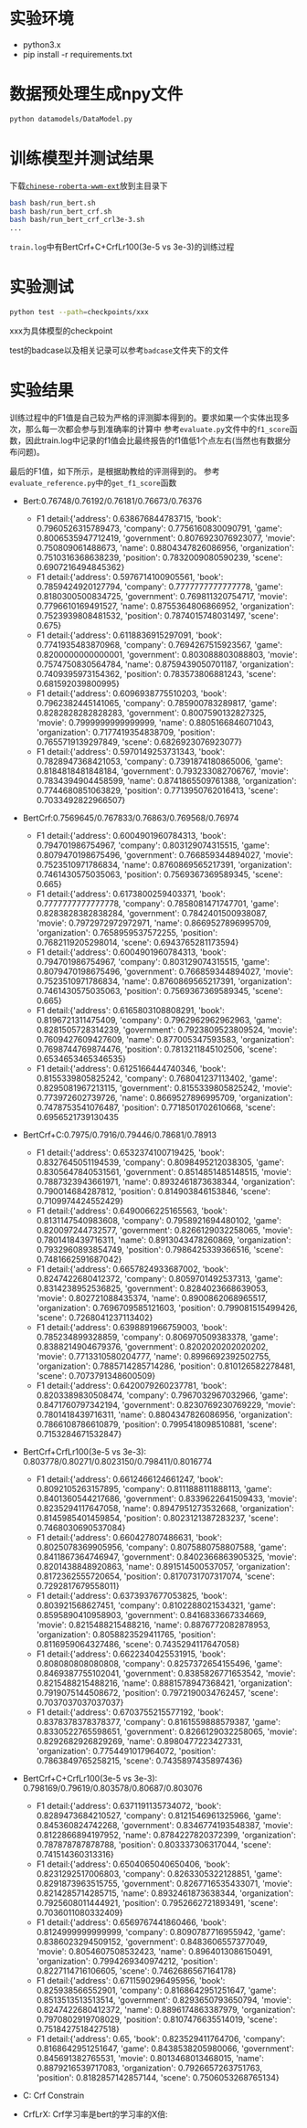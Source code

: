 # 实验环境
- python3.x
- pip install -r requirements.txt

# 数据预处理生成npy文件
```bash
python datamodels/DataModel.py
```

# 训练模型并测试结果
下载[`chinese-roberta-wwm-ext`](https://huggingface.co/hfl/chinese-roberta-wwm-ext)放到主目录下
```bash
bash bash/run_bert.sh
bash bash/run_bert_crf.sh
bash bash/run_bert_crf_crl3e-3.sh
...
```

`train.log`中有BertCrf+C+CrfLr100(3e-5 vs 3e-3)的训练过程

# 实验测试
```bash
python test --path=checkpoints/xxx
```
xxx为具体模型的checkpoint

test的badcase以及相关记录可以参考`badcase`文件夹下的文件

# 实验结果
训练过程中的F1值是自己较为严格的评测脚本得到的。要求如果一个实体出现多次，那么每一次都会参与到准确率的计算中
参考`evaluate.py`文件中的`f1_score`函数，因此train.log中记录的f1值会比最终报告的f1值低1个点左右(当然也有数据分布问题)。

最后的F1值，如下所示，是根据助教给的评测得到的。
参考`evaluate_reference.py`中的`get_f1_score`函数

- Bert:0.76748/0.76192/0.76181/0.76673/0.76376
    - F1 detail:{'address': 0.638676844783715, 'book': 0.7960526315789473, 'company': 0.7756160830090791, 'game': 0.8006535947712419, 'government': 0.8076923076923077, 'movie': 0.750809061488673, 'name': 0.8804347826086956, 'organization': 0.7510316368638239, 'position': 0.7832009080590239, 'scene': 0.6907216494845362}
    - F1 detail:{'address': 0.5976714100905561, 'book': 0.7859424920127794, 'company': 0.7777777777777778, 'game': 0.8180300500834725, 'government': 0.769811320754717, 'movie': 0.7796610169491527, 'name': 0.8755364806866952, 'organization': 0.7523939808481532, 'position': 0.7874015748031497, 'scene': 0.675}
    - F1 detail:{'address': 0.6118836915297091, 'book': 0.7741935483870968, 'company': 0.7694267515923567, 'game': 0.8200000000000001, 'government': 0.803088803088803, 'movie': 0.7574750830564784, 'name': 0.8759439050701187, 'organization': 0.7409395973154362, 'position': 0.783573806881243, 'scene': 0.681592039800995}
    - F1 detail:{'address': 0.6096938775510203, 'book': 0.7962382445141065, 'company': 0.785900783289817, 'game': 0.8282828282828283, 'government': 0.8007590132827325, 'movie': 0.7999999999999999, 'name': 0.8805166846071043, 'organization': 0.7177419354838709, 'position': 0.7655719139297849, 'scene': 0.6826923076923077}
    - F1 detail:{'address': 0.5970149253731343, 'book': 0.7828947368421053, 'company': 0.7391874180865006, 'game': 0.8184818481848184, 'government': 0.793233082706767, 'movie': 0.7834394904458599, 'name': 0.8741865509761388, 'organization': 0.7744680851063829, 'position': 0.7713950762016413, 'scene': 0.7033492822966507}
- BertCrf:0.7569645/0.767833/0.76863/0.769568/0.76974
    - F1 detail:{'address': 0.6004901960784313, 'book': 0.794701986754967, 'company': 0.803129074315515, 'game': 0.8079470198675496, 'government': 0.766859344894027, 'movie': 0.7523510971786834, 'name': 0.8760869565217391, 'organization': 0.7461430575035063, 'position': 0.7569367369589345, 'scene': 0.665}
    - F1 detail:{'address': 0.6173800259403371, 'book': 0.7777777777777778, 'company': 0.7858081471747701, 'game': 0.8283828382838284, 'government': 0.7842401500938087, 'movie': 0.7972972972972971, 'name': 0.8669527896995709, 'organization': 0.7658959537572255, 'position': 0.7682119205298014, 'scene': 0.6943765281173594}
    - F1 detail:{'address': 0.6004901960784313, 'book': 0.794701986754967, 'company': 0.803129074315515, 'game': 0.8079470198675496, 'government': 0.766859344894027, 'movie': 0.7523510971786834, 'name': 0.8760869565217391, 'organization': 0.7461430575035063, 'position': 0.7569367369589345, 'scene': 0.665}
    - F1 detail:{'address': 0.6165803108808291, 'book': 0.8196721311475409, 'company': 0.7962962962962963, 'game': 0.8281505728314239, 'government': 0.7923809523809524, 'movie': 0.7609427609427609, 'name': 0.877005347593583, 'organization': 0.7698744769874476, 'position': 0.7813211845102506, 'scene': 0.6534653465346535}
    - F1 detail:{'address': 0.6125166444740346, 'book': 0.8155339805825242, 'company': 0.768041237113402, 'game': 0.8295081967213115, 'government': 0.8155339805825242, 'movie': 0.773972602739726, 'name': 0.8669527896995709, 'organization': 0.7478753541076487, 'position': 0.7718501702610668, 'scene': 0.6956521739130435
- BertCrf+C:0.7975/0.7916/0.79446/0.78681/0.78913
    - F1 detail:{'address': 0.6532374100719425, 'book': 0.8327645051194539, 'company': 0.8098495212038305, 'game': 0.8305647840531561, 'government': 0.8514851485148515, 'movie': 0.7887323943661971, 'name': 0.8932461873638344, 'organization': 0.790014684287812, 'position': 0.814903846153846, 'scene': 0.7109974424552429}
    - F1 detail:{'address': 0.6490066225165563, 'book': 0.8131147540983608, 'company': 0.7958921694480102, 'game': 0.820097244732577, 'government': 0.8266129032258065, 'movie': 0.7801418439716311, 'name': 0.8913043478260869, 'organization': 0.7932960893854749, 'position': 0.7986425339366516, 'scene': 0.7481662591687042}
    - F1 detail:{'address': 0.6657824933687002, 'book': 0.8247422680412372, 'company': 0.8059701492537313, 'game': 0.8314238952536825, 'government': 0.8284023668639053, 'movie': 0.802721088435374, 'name': 0.8900862068965517, 'organization': 0.7696709585121603, 'position': 0.799081515499426, 'scene': 0.7268041237113402}
    - F1 detail:{'address': 0.6398891966759003, 'book': 0.785234899328859, 'company': 0.806970509383378, 'game': 0.8388214904679376, 'government': 0.8202020202020202, 'movie': 0.7713310580204777, 'name': 0.8996692392502755, 'organization': 0.7885714285714286, 'position': 0.810126582278481, 'scene': 0.7073791348600509}
    - F1 detail:{'address': 0.6420079260237781, 'book': 0.8203389830508474, 'company': 0.7967032967032966, 'game': 0.8471760797342194, 'government': 0.8230769230769229, 'movie': 0.7801418439716311, 'name': 0.8804347826086956, 'organization': 0.7866108786610879, 'position': 0.7995418098510881, 'scene': 0.7153284671532847}
- BertCrf+CrfLr100(3e-5 vs 3e-3): 0.803778/0.80271/0.8023150/0.798411/0.8016774
    - F1 detail:{'address': 0.6612466124661247, 'book': 0.8092105263157895, 'company': 0.8111888111888113, 'game': 0.8401360544217686, 'government': 0.8339622641509433, 'movie': 0.8235294117647058, 'name': 0.8947951273532668, 'organization': 0.8145985401459854, 'position': 0.8023121387283237, 'scene': 0.7468030690537084}
    - F1 detail:{'address': 0.660427807486631, 'book': 0.8025078369905956, 'company': 0.8075880758807588, 'game': 0.8411867364746947, 'government': 0.8402366863905325, 'movie': 0.8201438848920863, 'name': 0.891514500537057, 'organization': 0.8172362555720654, 'position': 0.8170731707317074, 'scene': 0.7292817679558011}
    - F1 detail:{'address': 0.6373937677053825, 'book': 0.803921568627451, 'company': 0.8102288021534321, 'game': 0.8595890410958903, 'government': 0.8416833667334669, 'movie': 0.8215488215488216, 'name': 0.8876772082878953, 'organization': 0.8058823529411765, 'position': 0.8116959064327486, 'scene': 0.7435294117647058}   
    - F1 detail:{'address': 0.6622340425531915, 'book': 0.808080808080808, 'company': 0.8257372654155496, 'game': 0.8469387755102041, 'government': 0.8385826771653542, 'movie': 0.8215488215488216, 'name': 0.8881578947368421, 'organization': 0.7919075144508672, 'position': 0.7972190034762457, 'scene': 0.7037037037037037}
    - F1 detail:{'address': 0.6703755215577192, 'book': 0.8378378378378377, 'company': 0.8161559888579387, 'game': 0.8330522765598651, 'government': 0.8266129032258065, 'movie': 0.8292682926829269, 'name': 0.8980477223427331, 'organization': 0.7754491017964072, 'position': 0.7863849765258215, 'scene': 0.7435897435897436}
- BertCrf+C+CrfLr100(3e-5 vs 3e-3): 0.798169/0.79619/0.803578/0.80687/0.803076
    - F1 detail:{'address': 0.6371191135734072, 'book': 0.8289473684210527, 'company': 0.8121546961325966, 'game': 0.845360824742268, 'government': 0.8346774193548387, 'movie': 0.8122866894197952, 'name': 0.8784227820372399, 'organization': 0.787878787878788, 'position': 0.803337306317044, 'scene': 0.741514360313316}
    - F1 detail:{'address': 0.6504065040650406, 'book': 0.8231292517006803, 'company': 0.8263305322128851, 'game': 0.8291873963515755, 'government': 0.8267716535433071, 'movie': 0.8214285714285715, 'name': 0.8932461873638344, 'organization': 0.7925608011444921, 'position': 0.7952662721893491, 'scene': 0.7036011080332409}
    - F1 detail:{'address': 0.6569767441860466, 'book': 0.8124999999999999, 'company': 0.8090787716955942, 'game': 0.8386023294509152, 'government': 0.8483606557377049, 'movie': 0.8054607508532423, 'name': 0.8964013086150491, 'organization': 0.7994269340974212, 'position': 0.8227114716106605, 'scene': 0.7462686567164178}
    - F1 detail:{'address': 0.6711590296495956, 'book': 0.825938566552901, 'company': 0.8168642951251647, 'game': 0.8513513513513514, 'government': 0.8293650793650794, 'movie': 0.8247422680412372, 'name': 0.8896174863387979, 'organization': 0.7970802919708029, 'position': 0.8107476635514019, 'scene': 0.7518427518427518}
    - F1 detail:{'address': 0.65, 'book': 0.823529411764706, 'company': 0.8168642951251647, 'game': 0.8438538205980066, 'government': 0.845691382765531, 'movie': 0.8013468013468015, 'name': 0.8879216539717083, 'organization': 0.7926657263751763, 'position': 0.8182857142857144, 'scene': 0.7506053268765134}

- C: Crf Constrain
- CrfLrX: Crf学习率是bert的学习率的X倍:


